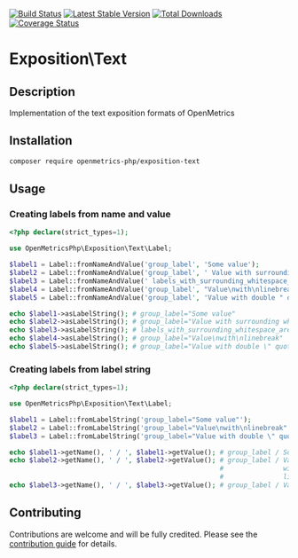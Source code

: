 [![Build Status](https://travis-ci.org/openmetrics-php/exposition-text.svg?branch=master)](https://travis-ci.org/openmetrics-php/exposition-text)
[![Latest Stable Version](https://poser.pugx.org/openmetrics-php/exposition-text/v/stable)](https://packagist.org/packages/openmetrics-php/exposition-text) 
[![Total Downloads](https://poser.pugx.org/openmetrics-php/exposition-text/downloads)](https://packagist.org/packages/openmetrics-php/exposition-text) 
[![Coverage Status](https://coveralls.io/repos/github/openmetrics-php/exposition-text/badge.svg?branch=master)](https://coveralls.io/github/openmetrics-php/exposition-text?branch=master)

# Exposition\Text

## Description

Implementation of the text exposition formats of OpenMetrics

## Installation

```bash
composer require openmetrics-php/exposition-text
```

## Usage

### Creating labels from name and value

```php
<?php declare(strict_types=1);

use OpenMetricsPhp\Exposition\Text\Label;

$label1 = Label::fromNameAndValue('group_label', 'Some value');
$label2 = Label::fromNameAndValue('group_label', ' Value with surrounding whitespaces are trimmed ');
$label3 = Label::fromNameAndValue(' labels_with_surrounding_whitespace_are_trimmed ', 'Some value');
$label4 = Label::fromNameAndValue('group_label', "Value\nwith\nlinebreak");
$label5 = Label::fromNameAndValue('group_label', 'Value with double " quote');

echo $label1->asLabelString(); # group_label="Some value"
echo $label2->asLabelString(); # group_label="Value with surrounding whitespaces are trimmed"
echo $label3->asLabelString(); # labels_with_surrounding_whitespace_are_trimmed="Some value"
echo $label4->asLabelString(); # group_label="Value\nwith\nlinebreak"
echo $label5->asLabelString(); # group_label="Value with double \" quote"
```

### Creating labels from label string

```php
<?php declare(strict_types=1);

use OpenMetricsPhp\Exposition\Text\Label;

$label1 = Label::fromLabelString('group_label="Some value"');
$label2 = Label::fromLabelString('group_label="Value\nwith\nlinebreak"');
$label3 = Label::fromLabelString('group_label="Value with double \" quote"');

echo $label1->getName(), ' / ', $label1->getValue(); # group_label / Some value
echo $label2->getName(), ' / ', $label2->getValue(); # group_label / Value
                                                     #               with
                                                     #               linebreak
echo $label3->getName(), ' / ', $label3->getValue(); # group_label / Value with double " quote
```

## Contributing

Contributions are welcome and will be fully credited. Please see the [contribution guide](.github/CONTRIBUTING.md) for details.


